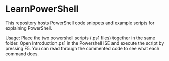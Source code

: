 # LearnPowerShell
This repository hosts PowerShell code snippets and example scripts for explaining PowerShell.

Usage:
Place the two powershell scripts (.ps1 files) together in the same folder.  Open Introduction.ps1 in the Powershell ISE and execute the script by pressing F5. 
You can read through the commented code to see what each command does. 
